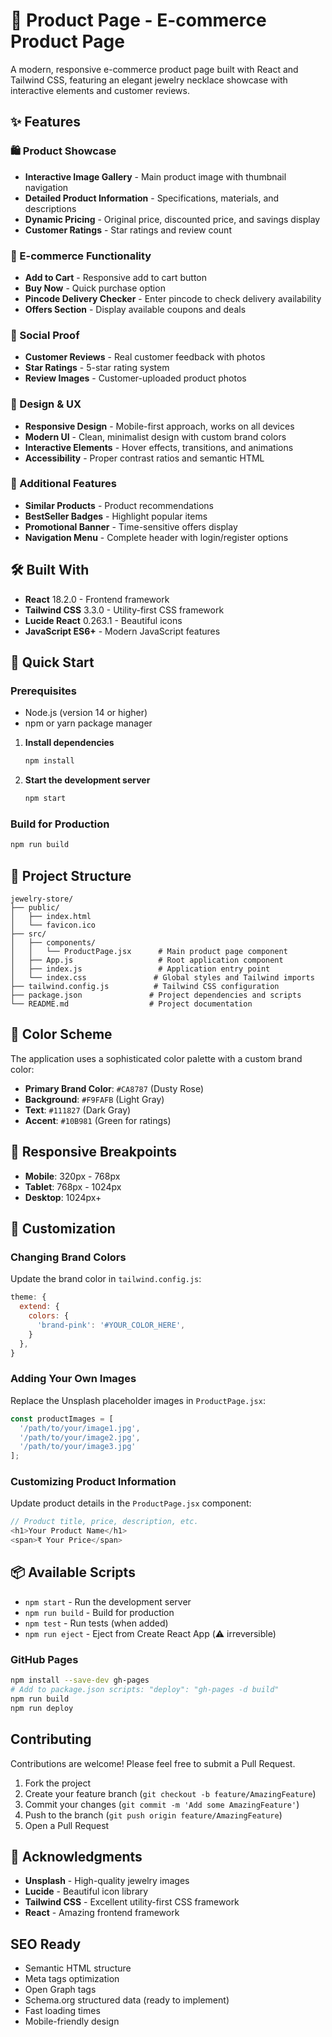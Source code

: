 # 💎 Product Page - E-commerce Product Page

A modern, responsive e-commerce product page built with React and Tailwind CSS, featuring an elegant jewelry necklace showcase with interactive elements and customer reviews.


## ✨ Features

### 🛍️ Product Showcase
- **Interactive Image Gallery** - Main product image with thumbnail navigation
- **Detailed Product Information** - Specifications, materials, and descriptions
- **Dynamic Pricing** - Original price, discounted price, and savings display
- **Customer Ratings** - Star ratings and review count

### 🛒 E-commerce Functionality
- **Add to Cart** - Responsive add to cart button
- **Buy Now** - Quick purchase option
- **Pincode Delivery Checker** - Enter pincode to check delivery availability
- **Offers Section** - Display available coupons and deals

### 👥 Social Proof
- **Customer Reviews** - Real customer feedback with photos
- **Star Ratings** - 5-star rating system
- **Review Images** - Customer-uploaded product photos

### 🎨 Design & UX
- **Responsive Design** - Mobile-first approach, works on all devices
- **Modern UI** - Clean, minimalist design with custom brand colors
- **Interactive Elements** - Hover effects, transitions, and animations
- **Accessibility** - Proper contrast ratios and semantic HTML

### 🚀 Additional Features
- **Similar Products** - Product recommendations
- **BestSeller Badges** - Highlight popular items
- **Promotional Banner** - Time-sensitive offers display
- **Navigation Menu** - Complete header with login/register options

## 🛠️ Built With

- **React** 18.2.0 - Frontend framework
- **Tailwind CSS** 3.3.0 - Utility-first CSS framework
- **Lucide React** 0.263.1 - Beautiful icons
- **JavaScript ES6+** - Modern JavaScript features

## 🚀 Quick Start

### Prerequisites
- Node.js (version 14 or higher)
- npm or yarn package manager

1. **Install dependencies**
   ```bash
   npm install
   ```

2. **Start the development server**
   ```bash
   npm start
   ```

### Build for Production

```bash
npm run build
```

## 📁 Project Structure

```
jewelry-store/
├── public/
│   ├── index.html
│   └── favicon.ico
├── src/
│   ├── components/
│   │   └── ProductPage.jsx      # Main product page component
│   ├── App.js                   # Root application component
│   ├── index.js                 # Application entry point
│   └── index.css               # Global styles and Tailwind imports
├── tailwind.config.js          # Tailwind CSS configuration
├── package.json               # Project dependencies and scripts
└── README.md                  # Project documentation
```

## 🎨 Color Scheme

The application uses a sophisticated color palette with a custom brand color:

- **Primary Brand Color**: `#CA8787` (Dusty Rose)
- **Background**: `#F9FAFB` (Light Gray)
- **Text**: `#111827` (Dark Gray)
- **Accent**: `#10B981` (Green for ratings)

## 📱 Responsive Breakpoints

- **Mobile**: 320px - 768px
- **Tablet**: 768px - 1024px  
- **Desktop**: 1024px+

## 🔧 Customization

### Changing Brand Colors

Update the brand color in `tailwind.config.js`:

```javascript
theme: {
  extend: {
    colors: {
      'brand-pink': '#YOUR_COLOR_HERE',
    }
  },
}
```

### Adding Your Own Images

Replace the Unsplash placeholder images in `ProductPage.jsx`:

```javascript
const productImages = [
  '/path/to/your/image1.jpg',
  '/path/to/your/image2.jpg',
  '/path/to/your/image3.jpg'
];
```

### Customizing Product Information

Update product details in the `ProductPage.jsx` component:

```javascript
// Product title, price, description, etc.
<h1>Your Product Name</h1>
<span>₹ Your Price</span>
```

## 📦 Available Scripts

- `npm start` - Run the development server
- `npm run build` - Build for production
- `npm test` - Run tests (when added)
- `npm run eject` - Eject from Create React App (⚠️ irreversible)





### GitHub Pages
```bash
npm install --save-dev gh-pages
# Add to package.json scripts: "deploy": "gh-pages -d build"
npm run build
npm run deploy
```

##  Contributing

Contributions are welcome! Please feel free to submit a Pull Request.

1. Fork the project
2. Create your feature branch (`git checkout -b feature/AmazingFeature`)
3. Commit your changes (`git commit -m 'Add some AmazingFeature'`)
4. Push to the branch (`git push origin feature/AmazingFeature`)
5. Open a Pull Request


## 🙏 Acknowledgments

- **Unsplash** - High-quality jewelry images
- **Lucide** - Beautiful icon library
- **Tailwind CSS** - Excellent utility-first CSS framework
- **React** - Amazing frontend framework



## SEO Ready

- Semantic HTML structure
- Meta tags optimization
- Open Graph tags
- Schema.org structured data (ready to implement)
- Fast loading times
- Mobile-friendly design
